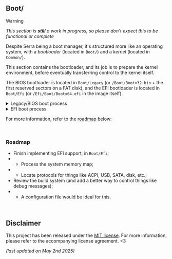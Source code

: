 ## Boot/

> [!WARNING]
> *This section is **still** a work in progress, so please don't expect this to be functional or complete*

Despite Serra being a boot manager, it's structured more like an operating
system, with a *bootloader* (located in `Boot/`) and a *kernel*
(located in `Common/`).

This section contains the bootloader, and its job is to prepare the kernel
environment, before eventually transferring control to the kernel itself.

The BIOS bootloader is located in `Boot/Legacy` (or `/Boot/Bootx32.bin` +
the first reserved sectors on a FAT disk), and the EFI bootloader is located
in `Boot/Efi` (or `/Efi/Boot/Bootx64.efi` in the image itself).

<details>

  <summary>Legacy/BIOS boot process</summary>

  - **First stage (`Boot/Legacy/Bootsector`):** Located within the first
  sector of the disk/partition (as the Volume Boot Record), and loads the
  next stage of the bootloader, as well as the real mode wrapper;
  - - Loaded to 7C00h\~7E00h *by the firmware*;
  - - CPU is in 16-bit real mode (with access to BIOS interrupts).

  - **Second stage (`Boot/Legacy/Init`, S2Init() ~ S2Bootloader()) and
  real mode wrapper (`Boot/Legacy/Shared/Rm`):** Located within the 16-40th
  sectors of the disk/partition, and loads the next stage of the bootloader
  from the FAT file system, as well as preparing a few important things;
  - - Loaded to 7E00h\~9E00h (wrapper between 9E00\~AE00h) *by the bootsector (using int 13h)*;
  - - CPU is in 32-bit protected mode (with access to BIOS interrupts *via*
  the 16-bit real mode wrapper, which temporarily switches back).

  - **Third stage (`Boot/Legacy/Core`, S3Bootloader()):** Located in the
  `/Boot/Bootx32.bin` file on a FAT partition, and prepares the kernel
  environment - enabling the A20 line, querying the system memory map, setting
  up identity paging, etc. - before loading the kernel.
  - - Loaded to 20000h *by the second stage (using int 13h)*;
  - - CPU is in 32-bit protected mode (with access to BIOS interrupts via
  the same mechanism for earlier), until the switch to 64-bit long mode;
  - - Transfers control to the kernel via LongmodeStub (`Stub.asm`), after
  filling out the kernel info table, and enabling paging/VESA modes/etc.

</details>

<details>

  <summary>EFI boot process</summary>

  - **EFI application (`Boot/Efi/`):** Located in the
  `/Efi/Boot/Bootx64.efi` file on an EFI System Partition, and prepares
  the kernel environment;
  - - Loaded to any memory location *by the firmware*, so must be
  position-independent (compiled with `-fpie`, linked with `-static-pie`);
  - - CPU is in 64-bit long mode (without access to BIOS interrupts, but
  *with access to EFI functions*);
  - - Transfers control to the kernel via **TODO (still not here yet)**,
  after filling out the kernel info table, and enabling **TODO (features)**.

  - **EFI subsystem/headers (`Boot/Efi/Efi`):** This is linked together with
  the EFI application, and it provides a minimal interface with EFI tables,
  functions and protocols.
  - - This is *not* a complete implementation of the UEFI Specification, it
  just provides a way to access some necessary functions from the EFI
  application itself.

</details>

For more information, refer to the [roadmap](#roadmap) below:

&nbsp;


### Roadmap

- Finish implementing EFI support, in `Boot/Efi`;
- - Process the system memory map;
- - Locate protocols for things like ACPI, USB, SATA, disk, etc.;
- Review the build system (and add a better way to control things like debug messages);
- - A configuration file would be ideal for this.

&nbsp;


## Disclaimer

This project has been released under the [MIT license](https://choosealicense.com/licenses/mit/).
For more information, please refer to the accompanying license agreement. <3

*(last updated on May 2nd 2025)*
